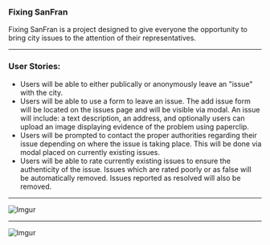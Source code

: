 <h3>Fixing SanFran</h3>

<p>Fixing SanFran is a project designed to give everyone the opportunity to bring city issues to the attention of their representatives.</p>
<hr/>
<h3>User Stories:</h3>
<ul> 
  <li>Users will be able to either publically or anonymously leave an "issue" with the city.</li> 
  <li>Users will be able to use a form to leave an issue. The add issue form will be located on the issues page and will be visible via modal. An issue will include: a text description, an address, and optionally users can upload an image displaying evidence of the problem using paperclip.</li> 
  <li>Users will be prompted to contact the proper authorities regarding their issue depending on where the issue is taking place. This will be done via modal placed on currently existing issues.</li>
  <li> Users will be able to rate currently existing issues to ensure the authenticity of the issue. Issues which are rated poorly or as false will be automatically removed. Issues reported as resolved will also be removed.</li>
</ul>
<hr/>

![Imgur](https://i.imgur.com/CQ6fBSO.jpg)

<hr/>

![Imgur](https://i.imgur.com/wvpjX94.jpg)




